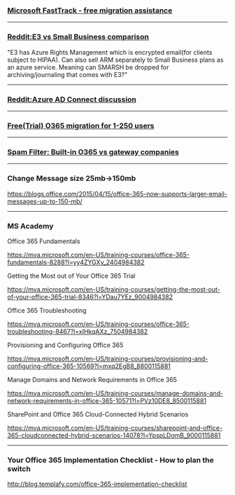 ### [Microsoft FastTrack - free migration assistance](https://technet.microsoft.com/en-us/library/office-365-onboarding-benefit-process.aspx)


---

### [Reddit:E3 vs Small Business comparison](https://www.reddit.com/r/msp/comments/3p003a/selling_o365_e3_vs_business_premium_why_should_i/)

"E3 has Azure Rights Management which is encrypted email(for clients subject to HIPAA). Can also sell ARM separately to Small Business plans as an azure service. Meaning can SMARSH be dropped for archiving/journaling that comes with E3?"

---

### [Reddit:Azure AD Connect discussion](https://www.reddit.com/r/msp/comments/4ettv2/azure_ad_connect_with_small_customers_using_o365/)

---

### [Free(Trial) O365 migration for 1-250 users](https://www.skykick.com/migrate)

---

### [Spam Filter: Built-in O365 vs gateway companies ](https://www.proofpoint.com/us/GartnerMQ-Secure-Email-Gateways-43)

---

### Change Message size 25mb->150mb

https://blogs.office.com/2015/04/15/office-365-now-supports-larger-email-messages-up-to-150-mb/

---

### MS Academy

Office 365 Fundamentals

https://mva.microsoft.com/en-US/training-courses/office-365-fundamentals-8288?l=yy4ZYGXy_2404984382

Getting the Most out of Your Office 365 Trial

https://mva.microsoft.com/en-US/training-courses/getting-the-most-out-of-your-office-365-trial-8346?l=YDau7YEz_9004984382

Office 365 Troubleshooting

https://mva.microsoft.com/en-US/training-courses/office-365-troubleshooting-8467?l=xIHkqAXz_7504984382

Provisioning and Configuring Office 365

https://mva.microsoft.com/en-US/training-courses/provisioning-and-configuring-office-365-10569?l=mxq2EgB8_8800115881

Manage Domains and Network Requirements in Office 365

https://mva.microsoft.com/en-US/training-courses/manage-domains-and-network-requirements-in-office-365-10571?l=PVz10DE8_8500115881

SharePoint and Office 365 Cloud-Connected Hybrid Scenarios

https://mva.microsoft.com/en-US/training-courses/sharepoint-and-office-365-cloudconnected-hybrid-scenarios-14078?l=YpspLDomB_9000115881

---

### Your Office 365 Implementation Checklist - How to plan the switch

http://blog.templafy.com/office-365-implementation-checklist
